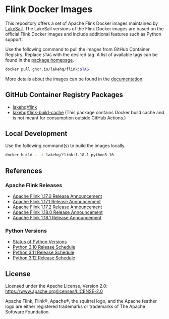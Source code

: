 # Flink Docker Images

This repository offers a set of Apache Flink Docker images maintained by [LakeSail](https://lakesail.com/).
The LakeSail versions of the Flink Docker images are based on the official Flink Docker images and include additional features such as Python support.

Use the following command to pull the images from GitHub Container Registry.
Replace `$TAG` with the desired tag.
A list of available tags can be found in the [package homepage](https://github.com/orgs/lakehq/packages/container/package/flink).

```bash
docker pull ghcr.io/lakehq/flink:$TAG
```

More details about the images can be found in the [documentation](https://docs.lakesail.com/flink-docker-images/).

## GitHub Container Registry Packages

* [lakehq/flink](https://github.com/orgs/lakehq/packages/container/package/flink)
* [lakehq/flink-build-cache](https://github.com/orgs/lakehq/packages/container/package/flink-build-cache) (This package contains Docker build cache and is not meant for consumption outside GitHub Actions.)

## Local Development

Use the following command(s) to build the images locally.

```bash
docker build . -t lakehq/flink:1.18.1-python3.10
```

## References

### Apache Flink Releases

* [Apache Flink 1.17.0 Release Announcement](https://flink.apache.org/2023/03/23/announcing-the-release-of-apache-flink-1.17/)
* [Apache Flink 1.17.1 Release Announcement](https://flink.apache.org/2023/05/25/apache-flink-1.17.1-release-announcement/)
* [Apache Flink 1.17.2 Release Announcement](https://flink.apache.org/2023/11/29/apache-flink-1.17.2-release-announcement/)
* [Apache Flink 1.18.0 Release Announcement](https://flink.apache.org/2023/10/24/announcing-the-release-of-apache-flink-1.18/)
* [Apache Flink 1.18.1 Release Announcement](https://flink.apache.org/2024/01/19/apache-flink-1.18.1-release-announcement/)

### Python Versions

* [Status of Python Versions](https://devguide.python.org/versions/)
* [Python 3.10 Release Schedule](https://peps.python.org/pep-0619/)
* [Python 3.11 Release Schedule](https://peps.python.org/pep-0664/)
* [Python 3.12 Release Schedule](https://peps.python.org/pep-0693/)

## License

Licensed under the Apache License, Version 2.0: https://www.apache.org/licenses/LICENSE-2.0

Apache Flink, Flink®, Apache®, the squirrel logo, and the Apache feather logo are either registered trademarks or trademarks of The Apache Software Foundation.
